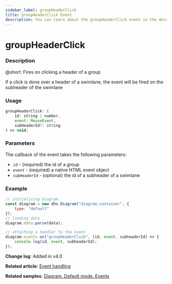 ```yaml
---
sidebar_label: groupHeaderClick
title: groupHeaderClick Event
description: You can learn about the groupHeaderClick event in the documentation of the DHTMLX JavaScript Diagram library. Browse developer guides and API reference, try out code examples and live demos, and download a free 30-day evaluation version of DHTMLX Diagram.
---
```


# groupHeaderClick

### Description

@short: Fires on clicking a header of a group

If a click is done over a header of a swimlane, the event will be fired on the subheader of the swimlane

### Usage

~~~jsx
groupHeaderClick: (
    id: string | number,
    event: MouseEvent, 
    subHeaderId?: string
) => void;
~~~

### Parameters

The callback of the event takes the following parameters:

- `id` - (required) the id of a group
- `event` - (required) a native HTML event object
- `subHeaderId` - (optional) the id of a subheader of a swimlane

### Example

~~~jsx {9-11}
// initializing Diagram
const diagram = new dhx.Diagram("diagram_container", {
    type: "default"
});
// loading data
diagram.data.parse(data);

// attaching a handler to the event
diagram.events.on("groupHeaderClick", (id, event, subheaderId) => {
    console.log(id, event, subheaderId);
});
~~~

**Change log**: Added in v4.0

**Related article**: [Event handling](../../../guides/event_handling/)

**Related samples**: [Diagram. Default mode. Events](https://snippet.dhtmlx.com/7h2hgb3g)


